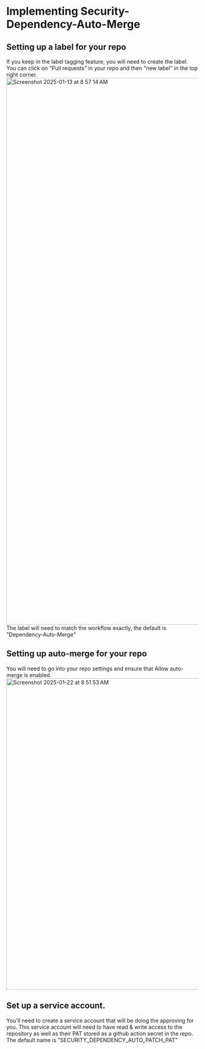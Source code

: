 # Implementing Security-Dependency-Auto-Merge

## Setting up a label for your repo
If you keep in the label tagging feature, you will need to create the label. You can click on "Pull requests" in your repo and then "new label" in the top right corner.
<img width="1428" alt="Screenshot 2025-01-13 at 8 57 14 AM" src="https://github.com/user-attachments/assets/675170ab-9e33-40d9-af78-d60ed926247e" />
The label will need to match the workflow exactly, the default is "Dependency-Auto-Merge"

## Setting up auto-merge for your repo
You will need to go into your repo settings and ensure that Allow auto-merge is enabled.
<img width="813" alt="Screenshot 2025-01-22 at 8 51 53 AM" src="https://github.com/user-attachments/assets/07cde804-72fb-4a39-95fd-b32b49bfbbac" />

## Set up a service account. 
You'll need to create a service account that will be doing the approving for you. This service account will need to have read & write access to the repository as well as their PAT stored as a github action secret in the repo. The default name is "SECURITY_DEPENDENCY_AUTO_PATCH_PAT"
